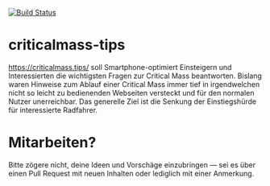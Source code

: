 [![Build Status](https://travis-ci.org/calderacc/criticalmass-tips.svg?branch=master)](https://travis-ci.org/calderacc/criticalmass-tips)

# criticalmass-tips

https://criticalmass.tips/ soll Smartphone-optimiert Einsteigern und Interessierten die wichtigsten Fragen zur Critical Mass beantworten. Bislang waren Hinweise zum Ablauf einer Critical Mass immer tief in irgendwelchen nicht so leicht zu bedienenden Webseiten versteckt und für den normalen Nutzer unerreichbar. Das generelle Ziel ist die Senkung der Einstiegshürde für interessierte Radfahrer.

# Mitarbeiten?

Bitte zögere nicht, deine Ideen und Vorschäge einzubringen — sei es über einen Pull Request mit neuen Inhalten oder lediglich mit einer Anmerkung.
